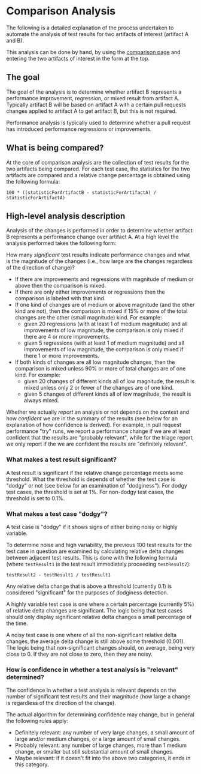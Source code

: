 # Comparison Analysis

The following is a detailed explanation of the process undertaken to automate the analysis of test results for two artifacts of interest (artifact A and B). 

This analysis can be done by hand, by using the [comparison page](https://perf.rust-lang.org/compare.html) and entering the two artifacts of interest in the form at the top.

## The goal

The goal of the analysis is to determine whether artifact B represents a performance improvement, regression, or mixed result from artifact A. Typically artifact B will be based on artifact A with a certain pull requests changes applied to artifact A to get artifact B, but this is not required.

Performance analysis is typically used to determine whether a pull request has introduced performance regressions or improvements.

## What is being compared?

At the core of comparison analysis are the collection of test results for the two artifacts being compared. For each test case, the statistics for the two artifacts are compared and a relative change percentage is obtained using the following formula:

```
100 * ((statisticForArtifactB - statisticForArtifactA) / statisticForArtifactA)
```

## High-level analysis description 

Analysis of the changes is performed in order to determine whether artifact B represents a performance change over artifact A. At a high level the analysis performed takes the following form:

How many _significant_ test results indicate performance changes and what is the magnitude of the changes (i.e., how large are the changes regardless of the direction of change)? 

* If there are improvements and regressions with magnitude of medium or above then the comparison is mixed.
* If there are only either improvements or regressions then the comparison is labeled with that kind.
* If one kind of changes are of medium or above magnitude (and the other kind are not), then the comparison is mixed if 15% or more of the total changes are the other (small magnitude) kind. For example:
  * given 20 regressions (with at least 1 of medium magnitude) and all improvements of low magnitude, the comparison is only mixed if there are 4 or more improvements.
  * given 5 regressions (with at least 1 of medium magnitude) and all improvements of low magnitude, the comparison is only mixed if there 1 or more improvements.
* If both kinds of changes are all low magnitude changes, then the comparison is mixed unless 90% or more of total changes are of one kind. For example:
  * given 20 changes of different kinds all of low magnitude, the result is mixed unless only 2 or fewer of the changes are of one kind.
  * given 5 changes of different kinds all of low magnitude, the result is always mixed.

Whether we actually _report_ an analysis or not depends on the context and how _confident_ we are in the summary of the results (see below for an explanation of how confidence is derived). For example, in pull request performance "try" runs, we report a performance change if we are at least confident that the results are "probably relevant", while for the triage report, we only report if the we are confident the results are "definitely relevant".

### What makes a test result significant?

A test result is significant if the relative change percentage meets some threshold. What the threshold is depends of whether the test case is "dodgy" or not (see below for an examination of "dodginess"). For dodgy test cases, the threshold is set at 1%. For non-dodgy test cases, the threshold is set to 0.1%.

### What makes a test case "dodgy"?

A test case is "dodgy" if it shows signs of either being noisy or highly variable.

To determine noise and high variability, the previous 100 test results for the test case in question are examined by calculating relative delta changes between adjacent test results. This is done with the following formula (where `testResult1` is the test result immediately proceeding `testResult2`):

```
testResult2 - testResult1 / testResult1
```

Any relative delta change that is above a threshold (currently 0.1) is considered "significant" for the purposes of dodginess detection.

A highly variable test case is one where a certain percentage (currently 5%) of relative delta changes are significant. The logic being that test cases should only display significant relative delta changes a small percentage of the time.

A noisy test case is one where of all the non-significant relative delta changes, the average delta change is still above some threshold (0.001). The logic being that non-significant changes should, on average, being very close to 0. If they are not close to zero, then they are noisy.

### How is confidence in whether a test analysis is "relevant" determined?

The confidence in whether a test analysis is relevant depends on the number of significant test results and their magnitude (how large a change is regardless of the direction of the change).

The actual algorithm for determining confidence may change, but in general the following rules apply:
* Definitely relevant: any number of very large changes, a small amount of large and/or medium changes, or a large amount of small changes.
* Probably relevant: any number of large changes, more than 1 medium change, or smaller but still substantial amount of small changes.
* Maybe relevant: if it doesn't fit into the above two categories, it ends in this category.

